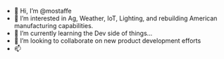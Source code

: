 - 👋 Hi, I’m @mostaffe
- 👀 I’m interested in Ag, Weather, IoT, Lighting, and rebuilding American manufacturing capabilities.
- 🌱 I’m currently learning the Dev side of things...
- 💞️ I’m looking to collaborate on new product development efforts
- 📫 

<!---
mostaffe/mostaffe is a ✨ special ✨ repository because its `README.md` (this file) appears on your GitHub profile.
You can click the Preview link to take a look at your changes.
--->
